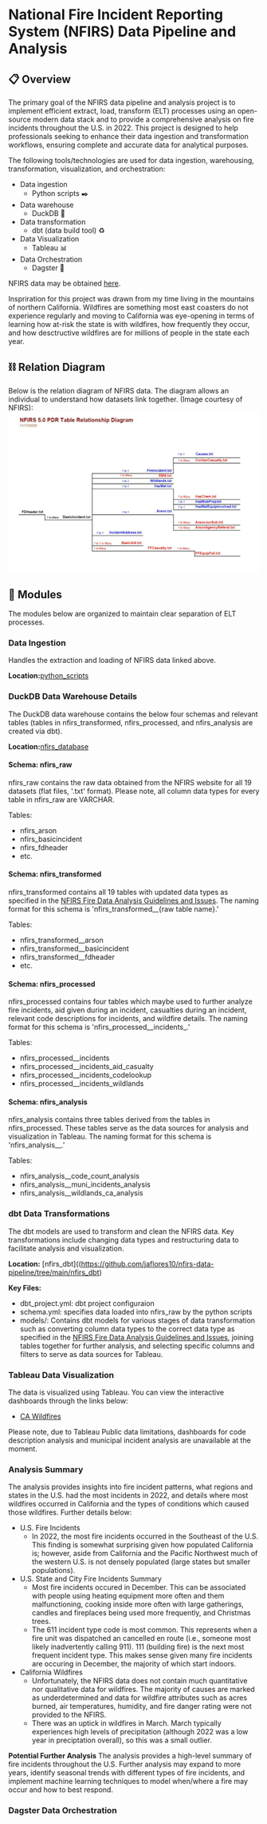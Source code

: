# National Fire Incident Reporting System (NFIRS) Data Pipeline and Analysis
## :clipboard: Overview
The primary goal of the NFIRS data pipeline and analysis project is to implement efficient extract, load, transform (ELT) processes using an open-source modern data stack and to provide a comprehensive analysis on fire incidents throughout the U.S. in 2022. This project is designed to help professionals seeking to enhance their data ingestion and transformation workflows, ensuring complete and accurate data for analytical purposes.

The following tools/technologies are used for data ingestion, warehousing, transformation, visualization, and orchestration:
- Data ingestion
  - Python scripts ✒️
- Data warehouse
  - DuckDB 🦆
- Data transformation
  - dbt (data build tool) ♻️
- Data Visualization
  - Tableau 📊
- Data Orchestration
    - Dagster 🎻

NFIRS data may be obtained [here](https://www.fema.gov/about/openfema/data-sets/fema-usfa-nfirs-annual-data).

Inspriration for this project was drawn from my time living in the mountains of northern California. Wildfires are something most east coasters do not experience regularly and moving to California was eye-opening in terms of learning how at-risk the state is with wildfires, how frequently they occur, and how desctructive wildfires are for millions of people in the state each year.

## ⛓️ Relation Diagram
Below is the relation diagram of NFIRS data. The diagram allows an individual to understand how datasets link together. (Image courtesy of NFIRS):
![Relation Diagram](https://github.com/jaflores10/nfirs-data-pipeline/blob/main/nfirs_relation_diagram.JPG)

## 💠 Modules
The modules below are organized to maintain clear separation of ELT processes.

### Data Ingestion
Handles the extraction and loading of NFIRS data linked above.

**Location:**[python_scripts](https://github.com/jaflores10/nfirs-data-pipeline/tree/main/python_scripts)

### DuckDB Data Warehouse Details
The DuckDB data warehouse contains the below four schemas and relevant tables (tables in nfirs_transformed, nfirs_processed, and nfirs_analysis are created via dbt).

**Location:**[nfirs_database](https://github.com/jaflores10/nfirs-data-pipeline/tree/main/nfirs_database)

#### Schema: nfirs_raw
nfirs_raw contains the raw data obtained from the NFIRS website for all 19 datasets (flat files, '.txt' format). Please note, all column data types for every table in nfirs_raw are VARCHAR.

Tables:
- nfirs_arson
- nfirs_basicincident
- nfirs_fdheader
- etc.

#### Schema: nfirs_transformed
nfirs_transformed contains all 19 tables with updated data types as specified in the [NFIRS Fire Data Analysis Guidelines and Issues](https://www.usfa.fema.gov/downloads/pdf/nfirs/nfirs_data_analysis_guidelines_issues.pdf). The naming format for this schema is 'nfirs_transformed__{raw table name}.'

Tables:
- nfirs_transformed__arson
- nfirs_transformed__basicincident
- nfirs_transformed__fdheader
- etc.

#### Schema: nfirs_processed
nfirs_processed contains four tables which maybe used to further analyze fire incidents, aid given during an incident, casualties during an incident, relevant code descriptions for incidents, and wildfire details. The naming format for this schema is 'nfirs_processed__incidents_.'

Tables:
- nfirs_processed__incidents
- nfirs_processed__incidents_aid_casualty
- nfirs_processed__incidents_codelookup
- nfirs_processed__incidents_wildlands

#### Schema: nfirs_analysis
nfirs_analysis contains three tables derived from the tables in nfirs_processed. These tables serve as the data sources for analysis and visualization in Tableau. The naming format for this schema is 'nfirs_analysis__.'

Tables:
- nfirs_analysis__code_count_analysis
- nfirs_analysis__muni_incidents_analysis
- nfirs_analysis__wildlands_ca_analysis

### dbt Data Transformations
The dbt models are used to transform and clean the NFIRS data. Key transformations include changing data types and restructuring data to facilitate analysis and visualization.

**Location:** [nfirs_dbt]((https://github.com/jaflores10/nfirs-data-pipeline/tree/main/nfirs_dbt)

**Key Files:**
- dbt_project.yml: dbt project configuraion
- schema.yml: specifies data loaded into nfirs_raw by the python scripts
- models/: Contains dbt models for various stages of data transformation such as converting column data types to the correct data type as specified in the [NFIRS Fire Data Analysis Guidelines and Issues](https://www.usfa.fema.gov/downloads/pdf/nfirs/nfirs_data_analysis_guidelines_issues.pdf), joining tables together for further analysis, and selecting specific columns and filters to serve as data sources for Tableau.

### Tableau Data Visualization
The data is visualized using Tableau. You can view the interactive dashboards through the links below:
- [CA Wildfires](https://public.tableau.com/app/profile/javier.flores5792/viz/NFIRSDataAnalysis-CAWildfires/CAWildfiresSummary)

Please note, due to Tableau Public data limitations, dashboards for code description analysis and municipal incident analysis are unavailable at the moment.

### Analysis Summary
The analysis provides insights into fire incident patterns, what regions and states in the U.S. had the most incidents in 2022, and details where most wildfires occurred in California and the types of conditions which caused those wildfires. Further details below:

- U.S. Fire Incidents
  - In 2022, the most fire incidents occurred in the Southeast of the U.S. This finding is somewhat surprising given how populated California is; however, aside from California and the Pacific Northwest much of the western U.S. is not densely populated (large states but smaller populations).
- U.S. State and City Fire Incidents Summary
  - Most fire incidents occured in December. This can be associated with people using heating equipment more often and them malfunctioning, cooking inside more often with large gatherings, candles and fireplaces being used more frequently, and Christmas trees.
  - The 611 incident type code is most common. This represents when a fire unit was dispatched an cancelled en route (i.e., someone most likely inadvertently calling 911). 111 (building fire) is the next most frequent incident type. This makes sense given many fire incidents are occuring in December, the majority of which start indoors.
- California Wildfires
  - Unfortunately, the NFIRS data does not contain much quantitative nor qualitative data for wildfires. The majority of causes are marked as underdetermined and data for wildfire attributes such as acres burned, air temperatures, humidity, and fire danger rating were not provided to the NFIRS.
  - There was an uptick in wildfires in March. March typically experiences high levels of precipitation (although 2022 was a low year in preciptation overall), so this was a small outlier.

**Potential Further Analysis**
The analysis provides a high-level summary of fire incidents throughout the U.S. Further analysis may expand to more years, identify seasonal trends with different types of fire incidents, and implement machine learning techniques to model when/where a fire may occur and how to best respond.

### Dagster Data Orchestration

